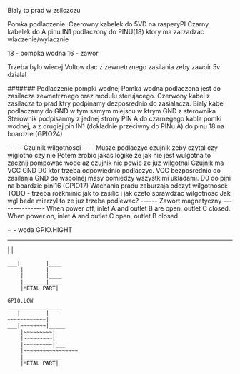 Bialy to prad w zsilczczu

Pomka podlaczenie:
Czerowny kabelek do 5VD na rasperyPI
Czarny kabelek do A pinu
IN1 podlaczony do PINU(18) ktory ma zarzadzac wlaczenie/wylacznie


18 - pompka wodna
16 - zawor

Trzeba bylo wiecej Voltow dac z zewnetrznego zasilania zeby zawoir 5v dzialal

#######
Podlaczenie pompki wodnej
Pomka wodna podlaczona jest do zasilacza zewnetrznego oraz modulu sterujacego.
Czerwony kabel z zasilacza to prad ktry podpinamy dezposrednio do zasialacza.
Bialy kabel podlaczamy do GND w tym samym miejscu w ktrym GND z sterownika
Sterownik podpisanmy z jednej strony PIN A do czarnegego kabla pomki wodnej,
a z drugiej pin IN1 (dokladnie przeciwny do PINu A) do pinu 18 na boardzie (GPIO24)

----- Czujnik wilgotnosci ----
Musze podlaczyc czujnik zeby czytal czy wiglotno czy nie
Potem zrobic jakas logike ze jak nie jest wulgotna to zacznij pompowac wode az czujnik nie powie ze juz wilgotnai
Czujnik ma VCC GND D0 ktor trzeba odpowiednio podlaczyc. VCC bezposrednio do zasilania
GND do wspolnej masy pomiedzy wszystkimi ukladami. D0 do pini na boardzie pini16 (GPIO17)
Wachania pradu zaburzaja odczyt wilgotnosci: TODO - trzeba rozkminic jak to zasilic i jak czeto sprawdzac wilgotnosc
Jak wgl bede mierzyl to ze juz trzeba podlewac?
------ Zawort magnetyczny ----------------
When power off, inlet A and outlet B are open, outlet C closed.
When power on, inlet A and outlet C open, outlet B closed.

~ - woda
GPIO.HIGHT
_________________
   |        |
~~~~~~~~~~~~~~~~~~~~~~
___|        |____
    |       |
    |       |____
    |_______|____
    |METAL PART|

GPIO.LOW
_________________
   |        |
~~~~~~~~~~~~|
___|~~~~~~~~|_____
    |~~~~~~~~~|
    |~~~~~~~~~|
    |~~~~~~~~~|___
    |~~~~~~~~~~~~~~~~~
    |____________
    |METAL PART|